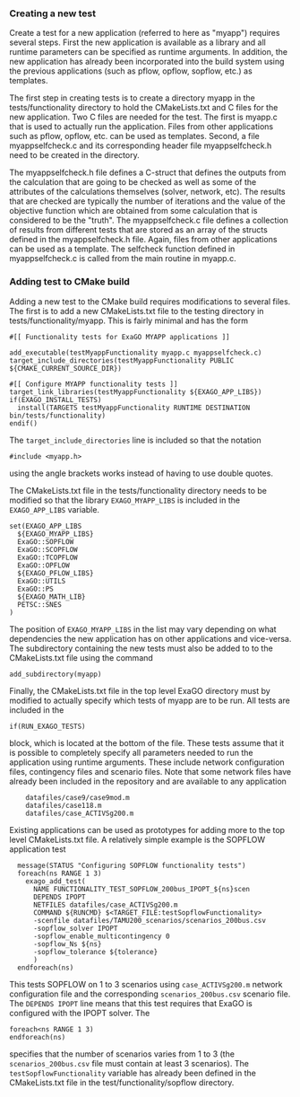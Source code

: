 ### Creating a new test
Create a test for a new application (referred to here as "myapp") requires
several steps. First the new application is available as a library
and all runtime parameters can be specified as runtime arguments. In addition,
the new application has already been incorporated into the build system using
the previous applications (such as pflow, opflow, sopflow, etc.) as templates.

The first step in creating tests is to create a directory myapp in the
tests/functionality directory to hold the CMakeLists.txt and C files for the new
application. Two C files are needed for the test. The first is myapp.c that is
used to actually run the application. Files from other applications such as
pflow, opflow, etc. can be used as templates. Second, a file myappselfcheck.c
and its corresponding header file myappselfcheck.h need to be created in the
directory.

The myappselfcheck.h file defines a C-struct that defines the outputs from the
calculation that are going to be checked as well as some of the attributes of
the calculations themselves (solver, network, etc). The results that are checked
are typically the number of iterations and the value of the objective function
which are obtained from some calculation that is considered to be the "truth".
The myappselfcheck.c file defines a collection of results from different tests
that are stored as an array of the structs defined in the myappselfcheck.h file.
Again, files from other applications can be used as a template. The selfcheck
function defined in myappselfcheck.c is called from the main routine in myapp.c.

### Adding test to CMake build
Adding a new test to the CMake build requires modifications to several files.
The first is to add a new CMakeLists.txt file to the testing directory in
tests/functionality/myapp. This is fairly minimal and has the form
```
#[[ Functionality tests for ExaGO MYAPP applications ]]

add_executable(testMyappFunctionality myapp.c myappselfcheck.c)
target_include_directories(testMyappFunctionality PUBLIC ${CMAKE_CURRENT_SOURCE_DIR})

#[[ Configure MYAPP functionality tests ]]
target_link_libraries(testMyappFunctionality ${EXAGO_APP_LIBS})
if(EXAGO_INSTALL_TESTS)
  install(TARGETS testMyappFunctionality RUNTIME DESTINATION bin/tests/functionality)
endif()
```
The <code>target_include_directories</code> line is included so that the notation
```
#include <myapp.h>
```
using the angle brackets works instead of having to use double quotes.

The CMakeLists.txt file in the tests/functionality directory needs to be
modified so that the library <code>EXAGO_MYAPP_LIBS</code> is included in the
<code>EXAGO_APP_LIBS</code> variable.
```
set(EXAGO_APP_LIBS
  ${EXAGO_MYAPP_LIBS}
  ExaGO::SOPFLOW
  ExaGO::SCOPFLOW 
  ExaGO::TCOPFLOW
  ExaGO::OPFLOW
  ${EXAGO_PFLOW_LIBS}
  ExaGO::UTILS
  ExaGO::PS
  ${EXAGO_MATH_LIB}
  PETSC::SNES
)
```
The position of <code>EXAGO_MYAPP_LIBS</code> in the list may vary depending on
what dependencies the new application has on other applications and vice-versa.
The subdirectory containing the new tests must also be added to to the
CMakeLists.txt file using the command
```
add_subdirectory(myapp)
```

Finally, the CMakeLists.txt file in the top level ExaGO directory must by
modified to actually specify which tests of myapp are to be run. All tests are
included in the
```
if(RUN_EXAGO_TESTS)
```
block, which is located at the bottom of the file. These tests assume that it is
possible to completely specify all parameters needed to run the application
using runtime arguments. These include network configuration files, contingency
files and scenario files. Note that some network files have already been
included in the repository and are available to any application
```
    datafiles/case9/case9mod.m
    datafiles/case118.m
    datafiles/case_ACTIVSg200.m
```
Existing applications can be used as prototypes for adding more to the top level
CMakeLists.txt file. A relatively simple example is the SOPFLOW application test
```
  message(STATUS "Configuring SOPFLOW functionality tests")
  foreach(ns RANGE 1 3)
    exago_add_test(
      NAME FUNCTIONALITY_TEST_SOPFLOW_200bus_IPOPT_${ns}scen
      DEPENDS IPOPT
      NETFILES datafiles/case_ACTIVSg200.m
      COMMAND ${RUNCMD} $<TARGET_FILE:testSopflowFunctionality>
      -scenfile datafiles/TAMU200_scenarios/scenarios_200bus.csv
      -sopflow_solver IPOPT
      -sopflow_enable_multicontingency 0
      -sopflow_Ns ${ns}
      -sopflow_tolerance ${tolerance}
      )
  endforeach(ns)
```
This tests SOPFLOW on 1 to 3 scenarios using <code>case_ACTIVSg200.m</code>
network configuration file and the corresponding
<code>scenarios_200bus.csv</code> scenario file. The <code>DEPENDS IPOPT</code>
line means that this test requires that ExaGO is configured with the IPOPT
solver. The
```
foreach<ns RANGE 1 3)
endforeach(ns)
```
specifies that the number of scenarios varies from 1 to 3 (the
<code>scenarios_200bus.csv</code> file must contain at least 3 scenarios). The
<code>testSopflowFunctionality</code> variable has already been defined in the
CMakeLists.txt file in the test/functionality/sopflow directory.
